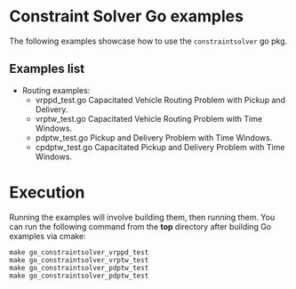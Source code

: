 # Constraint Solver Go examples
The following examples showcase how to use the `constraintsolver` go pkg.

## Examples list
- Routing examples:
  - vrppd_test.go Capacitated Vehicle Routing Problem with Pickup and Delivery.
  - vrptw_test.go Capacitated Vehicle Routing Problem with Time Windows.
  - pdptw_test.go Pickup and Delivery Problem with Time Windows.
  - cpdptw_test.go Capacitated Pickup and Delivery Problem with Time Windows.

# Execution
Running the examples will involve building them, then running them.
You can run the following command from the **top** directory after building Go
examples via cmake:
```shell
make go_constraintsolver_vrppd_test
make go_constraintsolver_vrptw_test
make go_constraintsolver_pdptw_test
make go_constraintsolver_pdptw_test
```
